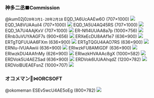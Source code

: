 ### 神多二丞■Commission
@kum02j0`20年3月1-20年2月18`
EQD_1A6UcAAEw6O (707×1000)
![](https://pbs.twimg.com/media/EQD_1A6UcAAEw6O?format=jpg&name=orig)
EQD_1A8VUAAuil4 (707×1000)
![](https://pbs.twimg.com/media/EQD_1A8VUAAuil4?format=jpg&name=orig)
EQD_1A5U4AQ45RS (707×1000)
![](https://pbs.twimg.com/media/EQD_1A5U4AQ45RS?format=jpg&name=orig)
EQD_1A7U4AAjKxV (707×1000)
![](https://pbs.twimg.com/media/EQD_1A7U4AAjKxV?format=jpg&name=orig)
ER-NfI4UUAA8a7p (1000×756)
![](https://pbs.twimg.com/media/ER-NfI4UUAA8a7p?format=jpg&name=orig)
ERnb3uVUYAAGF7s (900×656)
![](https://pbs.twimg.com/media/ERnb3uVUYAAGF7s?format=png&name=orig)
ERXeEcDU8AAf1e7 (636×900)
![](https://pbs.twimg.com/media/ERXeEcDU8AAf1e7?format=jpg&name=orig)
ERTgTQFUUAA6FXm (636×900)
![](https://pbs.twimg.com/media/ERTgTQFUUAA6FXm?format=jpg&name=orig)
ERTgTQGU4AAO7RS (636×900)
![](https://pbs.twimg.com/media/ERTgTQGU4AAO7RS?format=jpg&name=orig)
ERNIu-IVUAAwiii (636×900)
![](https://pbs.twimg.com/media/ERNIu-IVUAAwiii?format=jpg&name=orig)
ERIwzkFU8AMIGDF (636×900)
![](https://pbs.twimg.com/media/ERIwzkFU8AMIGDF?format=png&name=orig)
ERIwzkDU4AAfnMy (626×900)
![](https://pbs.twimg.com/media/ERIwzkDU4AAfnMy?format=png&name=orig)
ERIwzkHVAAAc8gX (1000×582)
![](https://pbs.twimg.com/media/ERIwzkHVAAAc8gX?format=jpg&name=orig)
ERDVok5U4AEZSad (636×900)
![](https://pbs.twimg.com/media/ERDVok5U4AEZSad?format=png&name=orig)
ERDVok6UUAAhqdZ (1200×782)
![](https://pbs.twimg.com/media/ERDVok6UUAAhqdZ?format=jpg&name=orig)
ERDVolBUEAEFsnZ (1000×707)
![](https://pbs.twimg.com/media/ERDVolBUEAEFsnZ?format=jpg&name=orig)

### オコメマン👺⋈ORCSOFT
@okomeman
ESEv5wcU4AE5oEg (800×782)
![](https://pbs.twimg.com/media/ESEv5wcU4AE5oEg?format=jpg&name=orig)
